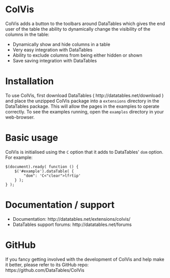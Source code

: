 <h1 id="colvis">ColVis</h1>

<p>ColVis adds a button to the toolbars around DataTables which gives the end user of the table the ability to dynamically change the visibility of the columns in the table:</p>

<ul>
<li>Dynamically show and hide columns in a table</li>
<li>Very easy integration with DataTables</li>
<li>Ability to exclude columns from being either hidden or shown</li>
<li>Save saving integration with DataTables</li>
</ul>

<h1 id="installation">Installation</h1>

<p>To use ColVis, first download DataTables ( http://datatables.net/download ) and place the unzipped ColVis package into a <code>extensions</code> directory in the DataTables package. This will allow the pages in the examples to operate correctly. To see the examples running, open the <code>examples</code> directory in your web-browser.</p>

<h1 id="basic-usage">Basic usage</h1>

<p>ColVis is initialised using the <code>C</code> option that it adds to DataTables' <code>dom</code> option. For example:</p>

<pre><code class="js">$(document).ready( function () {
    $('#example').dataTable( {
        "dom": 'C&lt;"clear"&gt;lfrtip'
    } );
} );
</code></pre>

<h1 id="documentation-%2F-support">Documentation / support</h1>

<ul>
<li>Documentation: http://datatables.net/extensions/colvis/</li>
<li>DataTables support forums: http://datatables.net/forums</li>
</ul>

<h1 id="github">GitHub</h1>

<p>If you fancy getting involved with the development of ColVis and help make it better, please refer to its GitHub repo: https://github.com/DataTables/ColVis</p>
